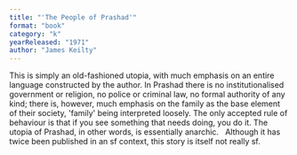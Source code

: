 ```yaml
---
title: "'The People of Prashad'"
format: "book"
category: "k"
yearReleased: "1971"
author: "James Keilty"
---
```

This is simply an old-fashioned utopia, with much  emphasis on an entire language constructed by the author. In Prashad there is no  institutionalised government or religion, no police or criminal law, no formal  authority of any kind; there is, however, much emphasis on the family as the  base element of their society, 'family' being interpreted loosely. The only  accepted rule of behaviour is that if you see something that needs doing, you do  it. The utopia of Prashad, in other words, is essentially anarchic.
 
Although it has twice been published in an sf  context, this story is itself not really sf.
 